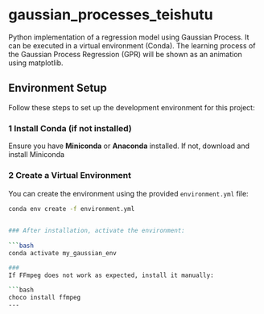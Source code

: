 # gaussian_processes_teishutu
Python implementation of a regression model using Gaussian Process. It can be executed in a virtual environment (Conda).
The learning process of the Gaussian Process Regression (GPR) will be shown as an animation using matplotlib.

## Environment Setup

Follow these steps to set up the development environment for this project:

### 1 Install Conda (if not installed)
Ensure you have **Miniconda** or **Anaconda** installed. If not, download and install Miniconda

### 2️ Create a Virtual Environment
You can create the environment using the provided `environment.yml` file:
　
```bash
conda env create -f environment.yml


### After installation, activate the environment:
　
```bash
conda activate my_gaussian_env

###
If FFmpeg does not work as expected, install it manually:
　
```bash
choco install ffmpeg
---


